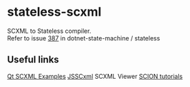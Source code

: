 # stateless-scxml
SCXML to Stateless compiler.  
Refer to issue [387](https://github.com/dotnet-state-machine/stateless/issues/387) in dotnet-state-machine / stateless


## Useful links
[Qt SCXML Examples](https://doc.qt.io/qt-5/examples-qtscxml.html)
[JSSCxml](https://jsscxml.org) SCXML Viewer
[SCION tutorials](https://scion.scxml.io/tutorials/fundamentals)